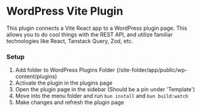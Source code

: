 # WordPress Vite Plugin

This plugin connects a Vite React app to a WordPress plugin page. This allows you to do cool things with the REST API, and utilize familiar technologies like React, Tanstack Query, Zod, etc.

### Setup

1. Add folder to WordPress Plugins Folder (/site-folder/app/public/wp-content/plugins)
2. Activate the plugin in the plugins page
3. Open the plugin page in the sidebar (Should be a pin under 'Template')
4. Move into the menu folder and run `bun install` and `bun build:watch`
5. Make changes and refresh the plugin page
